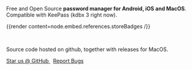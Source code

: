 <p class="is-size-4">Free and Open Source <strong>password manager for Android, iOS and 
MacOS</strong>. Compatible with KeePass (kdbx 3 right now).</p>

{{render content=node.embed.references.storeBadges /}}

<br />

Source code hosted on github, together with releases for MacOS.

<a class="button is-primary is-medium has-icons-left" href="https://github.com/authpass/authpass">
    <span class="icon">
      <i class="fab fa-github"></i>
    </span>
    <span>Star us @ GitHub</span>
</a> &nbsp; <a class="button is-primary is-medium has-icons-left" href="https://github.com/authpass/authpass/issues">
    <span class="icon">
      <i class="fa fa-bug"></i>
    </span>
    <span>Report Bugs</span>
</a>

